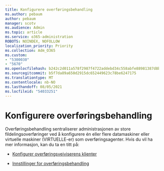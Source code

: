 ```yaml
---
title: Konfigurere overføringsbehandling
ms.author: pebaum
author: pebaum
manager: scotv
ms.audience: Admin
ms.topic: article
ms.service: o365-administration
ROBOTS: NOINDEX, NOFOLLOW
localization_priority: Priority
ms.collection: Adm_O365
ms.custom:
- "5300030"
- "5670"
ms.openlocfilehash: b242c2d011a578f2987f4722addebd34c558abfe88981387d8bcc3f7550e53b4
ms.sourcegitcommit: b5f7da89a650d2915dc652449623c78be6247175
ms.translationtype: MT
ms.contentlocale: nb-NO
ms.lasthandoff: 08/05/2021
ms.locfileid: "54033251"
---
```

# <a name="configuring-migration-manager"></a>Konfigurere overføringsbehandling

Overføringsbehandling sentraliserer administrasjonen av store fildelingsoverføringer ved å konfigurere én eller flere datamaskiner eller virtuelle maskiner (VIRTUELLE-er) som overføringsagenter. Hvis du vil ha mer informasjon, kan du ta en titt på:

- [Konfigurer overføringsveiviserens klienter](https://docs.microsoft.com/sharepointmigration/mm-setup-clients)

- [Innstillinger for overføringsbehandling](https://docs.microsoft.com/sharepointmigration/mm-settings)
